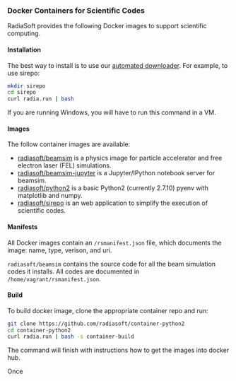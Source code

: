 ### Docker Containers for Scientific Codes

RadiaSoft provides the following Docker images to support scientific computing.

#### Installation

The best way to install is to use our
[automated downloader](https://github.com/radiasoft/download). For example,
to use sirepo:

```sh
mkdir sirepo
cd sirepo
curl radia.run | bash
```

If you are running Windows, you will have to run this command in a VM.

#### Images

The follow container images are available:

* [radiasoft/beamsim](https://github.com/radiasoft/container-beamsim)
  is a physics image for particle accelerator and free electron laser (FEL) simulations.
* [radiasoft/beamsim-jupyter](https://github.com/radiasoft/container-beamsim-jupyter)
  is a Jupyter/IPython notebook server for beamsim.
* [radiasoft/python2](https://github.com/radiasoft/containers-python2)
  is a basic Python2 (currently 2.7.10) pyenv with matplotlib and numpy.
* [radiasoft/sirepo](https://github.com/radiasoft/sirepo)
  is an web application to simplify the execution of scientific codes.

#### Manifests

All Docker images contain an `/rsmanifest.json` file, which documents
the image: name, type, verison, and uri.

`radiasoft/beamsim` contains the source code for all the beam
simulation codes it installs. All codes are documented in
`/home/vagrant/rsmanifest.json`.

#### Build

To build docker image, clone the appropriate container repo and run:

```bash
git clone https://github.com/radiasoft/container-python2
cd container-python2
curl radia.run | bash -s container-build
```

The command will finish with instructions how to get the images into docker hub.

Once

